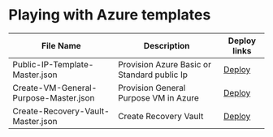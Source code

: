 # Playing with Azure templates

File Name | Description | Deploy links
--------- | ----------- | -----------------
Public-IP-Template-Master.json | Provision Azure Basic or Standard public Ip | <a href="https://portal.azure.com/#create/Microsoft.Template/uri/https%3A%2F%2Fraw.githubusercontent.com%2Fjozef-hasaralejko%2Fazure%refactoring%2FCreate-PublicIP-Master.json" target="_blank">Deploy</a>
Create-VM-General-Purpose-Master.json | Provision General Purpose VM in Azure | <a href="https://portal.azure.com/#create/Microsoft.Template/uri/https%3A%2F%2Fraw.githubusercontent.com%2Fjozef-hasaralejko%2Fazure%refactoring%2FCreate-VM-General-Purpose-Master.json" target="_blank">Deploy</a>
Create-Recovery-Vault-Master.json | Create Recovery Vault | <a href="https://portal.azure.com/#create/Microsoft.Template/uri/https%3A%2F%2Fraw.githubusercontent.com%2Fjozef-hasaralejko%2Fazure%refactoring%2FCreate-Recovery-Vault-Master.json" target="_blank">Deploy</a>
